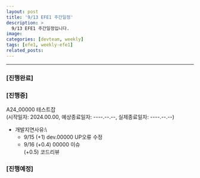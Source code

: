 ```yaml
---
layout: post
title: '9/13 EFE1 주간일정'
description: >
  9/13 EFE1 주간일정입니다.
image: 
categories: [devteam, weekly]
tags: [efe1, weekly-efe1]
related_posts:
---
```

---

### [진행완료]

### [진행중]

A24_00000 테스트잡 \
(시작일자: 2024.00.00, 예상종료일자: ----.--.--, 실제종료일자: ----.--.--)

- 개발지연사유:\
  - 9/15 (+1) dev.00000 UP오류 수정
  - 9/16 (+0.4) 00000 이슈 \
         (+0.5) 코드리뷰

### [진행예정]
